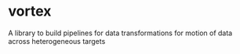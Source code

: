 # vortex
A library to build pipelines for data transformations for motion of data across heterogeneous targets
